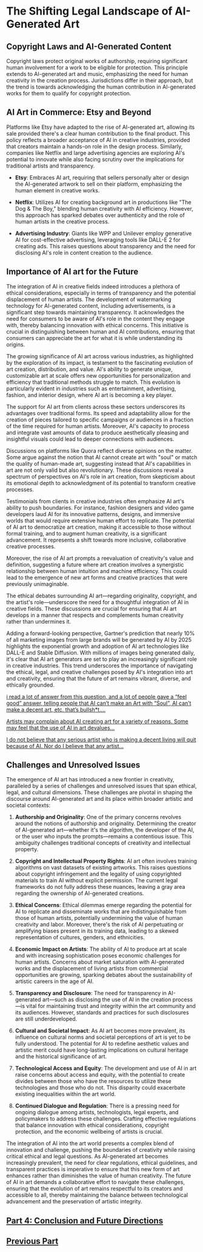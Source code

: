 # The Shifting Legal Landscape of AI-Generated Art
## Copyright Laws and AI-Generated Content

Copyright laws protect original works of authorship, requiring significant human involvement for a work to be eligible for protection. This principle extends to AI-generated art and music, emphasizing the need for human creativity in the creation process. Jurisdictions differ in their approach, but the trend is towards acknowledging the human contribution in AI-generated works for them to qualify for copyright protection.

## AI Art in Commerce: Etsy and Beyond
Platforms like Etsy have adapted to the rise of AI-generated art, allowing its sale provided there's a clear human contribution to the final product. This policy reflects a broader acceptance of AI in creative industries, provided that creators maintain a hands-on role in the design process. Similarly, companies like Netflix and large advertising agencies are exploring AI's potential to innovate while also facing scrutiny over the implications for traditional artists and transparency.


- **Etsy**: Embraces AI art, requiring that sellers personally alter or design the AI-generated artwork to sell on their platform, emphasizing the human element in creative works.

- **Netflix**: Utilizes AI for creating background art in productions like "The Dog & The Boy," blending human creativity with AI efficiency. However, this approach has sparked debates over authenticity and the role of human artists in the creative process.

- **Advertising Industry**: Giants like WPP and Unilever employ generative AI for cost-effective advertising, leveraging tools like DALL-E 2 for creating ads. This raises questions about transparency and the need for disclosing AI's role in content creation to the audience.


## Importance of AI art for the Future

The integration of AI in creative fields indeed introduces a plethora of ethical considerations, especially in terms of transparency and the potential displacement of human artists. The development of watermarking technology for AI-generated content, including advertisements, is a significant step towards maintaining transparency. It acknowledges the need for consumers to be aware of AI's role in the content they engage with, thereby balancing innovation with ethical concerns. This initiative is crucial in distinguishing between human and AI contributions, ensuring that consumers can appreciate the art for what it is while understanding its origins.

The growing significance of AI art across various industries, as highlighted by the exploration of its impact, is testament to the fascinating evolution of art creation, distribution, and value. AI's ability to generate unique, customizable art at scale offers new opportunities for personalization and efficiency that traditional methods struggle to match. This evolution is particularly evident in industries such as entertainment, advertising, fashion, and interior design, where AI art is becoming a key player.

The support for AI art from clients across these sectors underscores its advantages over traditional forms. Its speed and adaptability allow for the creation of pieces tailored to specific campaigns or audiences in a fraction of the time required for human artists. Moreover, AI's capacity to process and integrate vast amounts of data to produce aesthetically pleasing and insightful visuals could lead to deeper connections with audiences.

Discussions on platforms like Quora reflect diverse opinions on the matter. Some argue against the notion that AI cannot create art with "soul" or match the quality of human-made art, suggesting instead that AI's capabilities in art are not only valid but also revolutionary. These discussions reveal a spectrum of perspectives on AI's role in art creation, from skepticism about its emotional depth to acknowledgment of its potential to transform creative processes.

Testimonials from clients in creative industries often emphasize AI art's ability to push boundaries. For instance, fashion designers and video game developers laud AI for its innovative patterns, designs, and immersive worlds that would require extensive human effort to replicate. The potential of AI art to democratize art creation, making it accessible to those without formal training, and to augment human creativity, is a significant advancement. It represents a shift towards more inclusive, collaborative creative processes.

Moreover, the rise of AI art prompts a reevaluation of creativity's value and definition, suggesting a future where art creation involves a synergistic relationship between human intuition and machine efficiency. This could lead to the emergence of new art forms and creative practices that were previously unimaginable.

The ethical debates surrounding AI art—regarding originality, copyright, and the artist's role—underscore the need for a thoughtful integration of AI in creative fields. These discussions are crucial for ensuring that AI art develops in a manner that respects and complements human creativity rather than undermines it.

Adding a forward-looking perspective, Gartner's prediction that nearly 10% of all marketing images from large brands will be generated by AI by 2025 highlights the exponential growth and adoption of AI art technologies like DALL-E and Stable Diffusion. With millions of images being generated daily, it's clear that AI art generators are set to play an increasingly significant role in creative industries. This trend underscores the importance of navigating the ethical, legal, and creative challenges posed by AI's integration into art and creativity, ensuring that the future of art remains vibrant, diverse, and ethically grounded.

[i read a lot of answer from this question, and a lot of people gave a “feel good” answer, telling people that AI can’t make an Art with “Soul”, AI can’t make a decent art, etc. that’s bullsh*t....](https://qr.ae/pKQ02D)

[Artists may complain about AI creating art for a variety of reasons. Some may feel that the use of AI in art devalues...](https://qr.ae/pKQ0Fb)

[I do not believe that any serious artist who is making a decent living will quit because of AI. Nor do I believe that any artist...](https://qr.ae/pKQ04I)

## Challenges and Unresolved Issues

The emergence of AI art has introduced a new frontier in creativity, paralleled by a series of challenges and unresolved issues that span ethical, legal, and cultural dimensions. These challenges are pivotal in shaping the discourse around AI-generated art and its place within broader artistic and societal contexts:

1. **Authorship and Originality**: One of the primary concerns revolves around the notions of authorship and originality. Determining the creator of AI-generated art—whether it's the algorithm, the developer of the AI, or the user who inputs the prompts—remains a contentious issue. This ambiguity challenges traditional concepts of creativity and intellectual property.

2. **Copyright and Intellectual Property Rights**: AI art often involves training algorithms on vast datasets of existing artworks. This raises questions about copyright infringement and the legality of using copyrighted materials to train AI without explicit permission. The current legal frameworks do not fully address these nuances, leaving a gray area regarding the ownership of AI-generated creations.

3. **Ethical Concerns**: Ethical dilemmas emerge regarding the potential for AI to replicate and disseminate works that are indistinguishable from those of human artists, potentially undermining the value of human creativity and labor. Moreover, there's the risk of AI perpetuating or amplifying biases present in its training data, leading to a skewed representation of cultures, genders, and ethnicities.

4. **Economic Impact on Artists**: The ability of AI to produce art at scale and with increasing sophistication poses economic challenges for human artists. Concerns about market saturation with AI-generated works and the displacement of living artists from commercial opportunities are growing, sparking debates about the sustainability of artistic careers in the age of AI.

5. **Transparency and Disclosure**: The need for transparency in AI-generated art—such as disclosing the use of AI in the creation process—is vital for maintaining trust and integrity within the art community and its audiences. However, standards and practices for such disclosures are still underdeveloped.

6. **Cultural and Societal Impact**: As AI art becomes more prevalent, its influence on cultural norms and societal perceptions of art is yet to be fully understood. The potential for AI to redefine aesthetic values and artistic merit could have long-lasting implications on cultural heritage and the historical significance of art.

7. **Technological Access and Equity**: The development and use of AI in art raise concerns about access and equity, with the potential to create divides between those who have the resources to utilize these technologies and those who do not. This disparity could exacerbate existing inequalities within the art world.

8. **Continued Dialogue and Regulation**: There is a pressing need for ongoing dialogue among artists, technologists, legal experts, and policymakers to address these challenges. Crafting effective regulations that balance innovation with ethical considerations, copyright protection, and the economic wellbeing of artists is crucial.

The integration of AI into the art world presents a complex blend of innovation and challenge, pushing the boundaries of creativity while raising critical ethical and legal questions. As AI-generated art becomes increasingly prevalent, the need for clear regulations, ethical guidelines, and transparent practices is imperative to ensure that this new form of art enhances rather than diminishes the value of human creativity. The future of AI in art demands a collaborative effort to navigate these challenges, ensuring that the evolution of art remains respectful to its creators and accessible to all, thereby maintaining the balance between technological advancement and the preservation of artistic integrity.

## **[Part 4: Conclusion and Future Directions](Part_4.md)**
## **[Previous Part](Part_2_Controversies_and_Complaints.md)**
